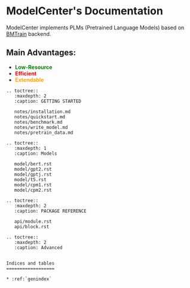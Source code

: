 # ModelCenter's Documentation

ModelCenter implements PLMs (Pretrained Language Models) based on [BMTrain](https://bmtrain.readthedocs.io/en/latest/index.html>) backend.

## Main Advantages:

- <span style="color:green;font-weight:bold">Low-Resource</span>
- <span style="color:red;font-weight:bold">Efficient</span>
- <span style="color:orange;font-weight:bold">Extendable</span>

```eval_rst
.. toctree::
   :maxdepth: 2
   :caption: GETTING STARTED

   notes/installation.md
   notes/quickstart.md
   notes/benchmark.md
   notes/write_model.md
   notes/pretrain_data.md

.. toctree::
   :maxdepth: 1
   :caption: Models

   model/bert.rst
   model/gpt2.rst
   model/gptj.rst
   model/t5.rst
   model/cpm1.rst
   model/cpm2.rst

.. toctree::
   :maxdepth: 2
   :caption: PACKAGE REFERENCE

   api/module.rst
   api/block.rst

.. toctree::
   :maxdepth: 2
   :caption: Advanced


Indices and tables
==================

* :ref:`genindex`

```